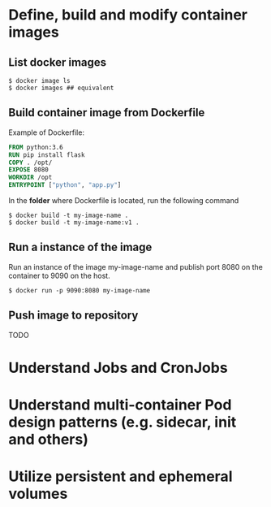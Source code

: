 # Define, build and modify container images

## List docker images
```
$ docker image ls
$ docker images ## equivalent
```

## Build container image from Dockerfile

Example of Dockerfile:

```dockerfile
FROM python:3.6
RUN pip install flask
COPY . /opt/
EXPOSE 8080
WORKDIR /opt
ENTRYPOINT ["python", "app.py"]
```

In the **folder** where Dockerfile is located, run the following command

```
$ docker build -t my-image-name .
$ docker build -t my-image-name:v1 .
```

## Run a instance of the image

Run an instance of the image my-image-name and publish port 8080 on the container to 9090 on the host.
```
$ docker run -p 9090:8080 my-image-name
```

## Push image to repository
TODO

# Understand Jobs and CronJobs

# Understand multi-container Pod design patterns (e.g. sidecar, init and others)

# Utilize persistent and ephemeral volumes